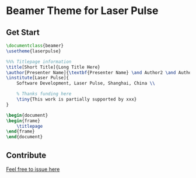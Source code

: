 # Beamer Theme for Laser Pulse

## Get Start
```latex
\documentclass{beamer}
\usetheme{laserpulse}

%%% Titlepage information
\title[Short Title]{Long Title Here}
\author[Presenter Name]{\textbf{Presenter Name} \and Author2 \and Author3}
\institute[Laser Pulse]{
    Software Development, Laser Pulse, Shanghai, China \\

    % Thanks funding here
    \tiny{This work is partially supported by xxx}
}

\begin{document}
\begin{frame}
    \titlepage
\end{frame}
\end{document}
```

## Contribute
[Feel free to issue here](https://github.com/ggntju/beamer-theme-laserpulse/issues)